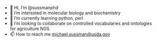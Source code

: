 - 👋 Hi, I’m @sussmanphd
- 👀 I’m interested in molecular biology and biochemistry
- 🌱 I’m currently learning python, perl
- 💞️ I’m looking to collaborate on controlled vocabularies and ontologies for agriculture NGS
- 📫 How to reach me michael.sussman@usda.gov

<!---
sussmanphd/sussmanphd is a ✨ special ✨ repository because its `README.md` (this file) appears on your GitHub profile.
You can click the Preview link to take a look at your changes.
--->
